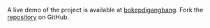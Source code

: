 A live demo of the project is available at [bokepdigangbang](https://bokepdigangbang.pages.dev).
Fork the [repository](https://github.com/jolk9110) on GitHub.